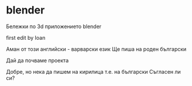 # blender
Бележки по  3d приложението blender


first edit by Ioan

Аман от този английски - варварски език
Ще пиша на роден български

Дай да почваме проекта

Добре, но нека да пишем на кирилица т.е. на български
Съгласен ли си?
